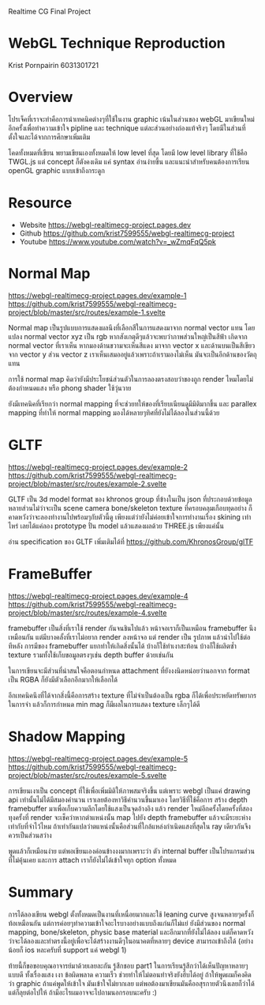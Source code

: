 Realtime CG Final Project
# WebGL Technique Reproduction
Krist Pornpairin 6031301721

# Overview

โปรเจ็คที่เราจะทำคือการนำเทคนิคต่างๆที่ใช้ในงาน graphic เน้นในส่วนของ webGL มาเขียนใหม่อีกครั้งเพื่อทำความเข้าใจ pipline และ technique แต่ละส่วนอย่างถ่องแท้จริงๆ โดยมีในส่วนที่ตั้งใจและได้จากการศึกษาเพิ่มเติม

โคดทั้งหมดที่เขียน พยามเขียนเองทั้งหมดให้ low level ที่สุด โดยมี low level library ที่ใช้คือ TWGL.js แต่ concept ก็ตังคงเดิม แค่ syntax อ่านง่ายขึ้น และแนะนำสำหรับคนต้องการเรียน openGL graphic แบบเข้าถึงกระดูก

# Resource
- Website 	https://webgl-realtimecg-project.pages.dev
- Github 	https://github.com/krist7599555/webgl-realtimecg-project
- Youtube 	https://www.youtube.com/watch?v=_wZmqFqQ5pk


# Normal Map
https://webgl-realtimecg-project.pages.dev/example-1
https://github.com/krist7599555/webgl-realtimecg-project/blob/master/src/routes/example-1.svelte


Normal map เป็นรูปแบบการแสดงผลนึงที่เลือกสีในการแสดงมาจาก normal vector แทน โดยแปลง normal vector xyz เป็น rgb หากสังเกตุดีๆแล้วจะพบว่าภาพส่วนใหญ่เป็นสีฟ้า เกิดจาก normal vector ที่เราเห็น หากมองด้านขวามจะเห็นสีแดง มาจาก vector x และด้านบนเป็นสีเขียวจาก vector y ส่วน vector z เราเห็นเสมออยู่แล้วเพราะถ้าเรามองไม่เห็น มันจะเป็นอีกด้านของวัตถุแทน
	
การใช้ normal map คิดว่ายังมีประโยชน์ส่วนตัวในการลองตรงสอบว่าของถูก render ไหมโดยไม่ต้องกำหนดแสง หรือ phong shader ใช้วุ่นวาย

ยังมีเทคนิคที่เรียกว่า normal mapping ที่จะช่วยทให้ของที่เรียบเนียนดูมีมิติมากขึ้น และ parallex mapping ที่ทำให้ normal mapping มองได้หลายๆทิศที่ยังไม่ได้ลองในส่วนนี้ด้วย

# GLTF
https://webgl-realtimecg-project.pages.dev/example-2
https://github.com/krist7599555/webgl-realtimecg-project/blob/master/src/routes/example-2.svelte

GLTF เป็น 3d model format ของ khronos group ที่ข้างในเป็น json ที่ประกอบด้วยข้อมูลหลายส่วนไม่ว่าจะเป็น scene camera bone/skeleton texture ที่ครอบคลุมเกือบทุดอย่าง ก็คาดหวังว่าจะลองทำงานไปพร้อมๆกับตัวนี้ดู เพียงแต่ว่ายังไม่ค่อยเข้าใจการทำงานเรื่อง skining เท่าไหร่ เลยได้แค่ลอง prototype ปั่น model แล้วแสดงผลด้วย THREE.js เพียงแค่นั้น

อ่าน specification ของ GLTF เพิ่มเติมได้ที่ https://github.com/KhronosGroup/glTF

# FrameBuffer
https://webgl-realtimecg-project.pages.dev/example-4
https://github.com/krist7599555/webgl-realtimecg-project/blob/master/src/routes/example-4.svelte

framebuffer เป็นสิ่งที่เราใช้ render กันจนชินไปแล้ว หน้าจอเราก็เป็นเหมือน framebuffer นึงเหมือนกัน แต่มีบางคลั้งที่เราไม่อยาก render ลงหน้าจอ แต่ render เป็น รูปภาพ แล้วนำไปใช้ต่อทีหลัง การมีของ framebuffer แยกทำให้เกิดสิ่งนั้นได้ บ้างก็ใช้ทำเงาสะท้อน บ้างก็ใช้ผลิตซ้ำ texture รวมทั้งใช้เก็บขอมูลตรงๆเช่น depth buffer ด้วยเช่นกัน

ในการเขียนจะมีส่วนที่น่าสนใจคือตอนกำหนด attachment ที่ยังงงนิดหน่อยว่านอกจาก format เป็น RGBA ก็ยังมีตัวเลือกอีกมากให้เลือกได้

อีกเทคนิคนึงที่ได้จากสิ่งนี้คือการสร้าง texture ที่ไม่จำเป็นต้องเป็น rgba ก็ได้เพื่อประหยัดทรัพยากรในการจำ แล้วก็การกำหนด min mag ก็มีผลในการแสดง texture เล็กๆได้ดี

# Shadow Mapping
https://webgl-realtimecg-project.pages.dev/example-5
https://github.com/krist7599555/webgl-realtimecg-project/blob/master/src/routes/example-5.svelte

การเขียนเงาเป็น concept ที่ใช้เพื่อเพิ่มมิติให้ภาพสมจริงขึ้น แต่เพราะ webgl เป็นแค่ drawing api เท่านั้นไม่ได้มีสมองคำนวน เราเลยต้องหาวิธีคำนวนขึ้นมาเอง โดยวิธีที่ใช้คือการ สร้าง depth framebuffer มาเพื่อเก็บความลึกโดยใช้แสงเป็นจุดอ้างอิง แล้ว render ใหม่อีกครั้งโดยครั้งที่สองทุงครั้งที่ render จะเช็คว่าหากตำแหน่งนั้น map ไปยัง depth framebuffer แล้วจะมีระยะห่างเท่ากับที่จำไว้ไหม ถ้าเท่ากันแปลว่าตแหน่งนั้นคือส่วนที่ใกล้แหล่งกำเนิดแสงที่สุดใน ray เดียวกันจึงควรเป็นส่วนสว่าง

พูดแล้วก็เหมือนง่าย แต่พอเขียนเองค่อนข้างงงมากเพราะว่า ตัว internal buffer เป็นโปรแกรมส่วนที่ไม่คุ้นเคย และการ attach เราก็ยังไม่ได้เข้าใจทุก option ทั้งหมด

# Summary

การได้ลองเขียน webgl ตั้งทั้งหมดเป็นงานที่เหนื่อยมากและใช้ leaning curve สูงจนหลายๆครั้งก็ท้อเหมือนกัน แต่การค่อยๆทำความเข้าใจอะไรบางอย่างแบบถึงแก่นก็ไม่แย่ ยังมีส่วนของ normal mapping, bone/skeleton, physic base material และอีกมากที่ยังไม่ได้ลอง แต่ก็คาดหวังว่าจะได้ลองและทำตรงนี้อยู่เพื่อจะได้สร้างงานดีๆในอนาคตที่หลายๆ device สามารถเข้าถึงได้ (อย่างน้อยก็ ios หละครับที่ support แค่ webgl 1)

ท้ายนี้ก็ขอขอบคุณอาจารย์มาด้วยเลยละกัน รู้สึกชอบ part1 ในการเรียนรู้สึกว่าได้เห็นปัญหาหลายๆแบบดี ทั้งเรื่องแสง เงา ข้อผิดพลาด ความเร็ว ช่วยทำให้ไม่ตอนทำจริงยังฮึบได้อยู่ ถ้าให้พูดผมก็คงคิดว่า graphic ถ้าแค่พูดให้เข้าใจ มันเข้าใจไม่ยากเลย แต่พอต้องมาเขียนมันคืออสุรกายตัวนึงเลยก็ว่าได้ แต่ก็ลุยต่อไปให้ ถ้ามีอะไรผมอาจจะไปถามนอกรอบนะครับ :)
